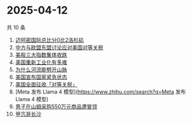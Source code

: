 # 2025-04-12

共 10 条

<!-- BEGIN -->
<!-- 最后更新时间 Sat Apr 12 2025 07:12:03 GMT+0800 (China Standard Time) -->

1. [迈阿密国际总比分0比2洛杉矶](https://www.zhihu.com/search?q=迈阿密国际总比分0比2洛杉矶)
1. [中方与欧盟东盟讨论应对美国对等关税](https://www.zhihu.com/search?q=中方与欧盟东盟讨论应对美国对等关税)
1. [美股三大指数集体收跌](https://www.zhihu.com/search?q=美股三大指数集体收跌)
1. [美国重新工业化有多难](https://www.zhihu.com/search?q=美国重新工业化有多难)
1. [为什么河流能劈开山脉](https://www.zhihu.com/search?q=为什么河流能劈开山脉)
1. [美国宣布国家紧急状态](https://www.zhihu.com/search?q=美国宣布国家紧急状态)
1. [美国全面征收「对等关税」](https://www.zhihu.com/search?q=美国全面征收「对等关税」)
1. [Meta 发布 Llama 4 模型](https://www.zhihu.com/search?q=Meta 发布 Llama 4
   模型)
1. [男子在山姆采购550万元商品遭冒领](https://www.zhihu.com/search?q=男子在山姆采购550万元商品遭冒领)
1. [甲亢哥长沙](https://www.zhihu.com/search?q=甲亢哥长沙)

<!-- END -->
